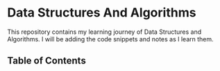 # Data Structures And Algorithms

This repository contains my learning journey of Data Structures and Algorithms. I will be adding the code snippets and notes as I learn them.

## Table of Contents
